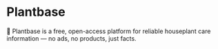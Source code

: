 # Plantbase

🌿 Plantbase is a free, open-access platform for reliable houseplant care information — no ads, no products, just facts.

